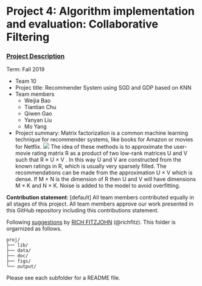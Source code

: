 # Project 4: Algorithm implementation and evaluation: Collaborative Filtering

### [Project Description](doc/project4_desc.md)

Term: Fall 2019

+ Team 10
+ Projec title: Recommender System using SGD and GDP based on KNN
+ Team members
	+ Weijia Bao
	+ Tiantian Chu
	+ Qiwen Gao
	+ Yanyan Liu
	+ Mo Yang
+ Project summary: Matrix factorization is a common machine learning technique for recommender systems, like books for Amazon or movies for Netflix. 
![](https://github.com/TZstatsADS/fall2019-proj3-sec2--grp7/blob/master/figs/Round1.png)
The idea of these methods is to approximate the user-movie rating matrix R as a product of two low-rank matrices U and V such that R ≈ U × V . In this way U and V are constructed from the known ratings in R, which is usually very sparsely filled. The recommendations can be made from the approximation U × V which is dense. If M × N is the dimension of R then U and V will have dimensions M × K and N × K. Noise is added to the model to avoid overfitting.
	
**Contribution statement**: [default] All team members contributed equally in all stages of this project. All team members approve our work presented in this GitHub repository including this contributions statement. 

Following [suggestions](http://nicercode.github.io/blog/2013-04-05-projects/) by [RICH FITZJOHN](http://nicercode.github.io/about/#Team) (@richfitz). This folder is orgarnized as follows.

```
proj/
├── lib/
├── data/
├── doc/
├── figs/
└── output/
```

Please see each subfolder for a README file.
